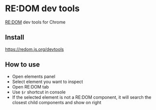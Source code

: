 # RE:DOM dev tools
[RE:DOM](https://redom.js.org) dev tools for Chrome

## Install
https://redom.js.org/devtools

## How to use
- Open elements panel
- Select element you want to inspect
- Open RE:DOM tab
- Use `$r` shortcut in console
- If the selected element is not a RE:DOM component, it will search the closest child components and show on right
